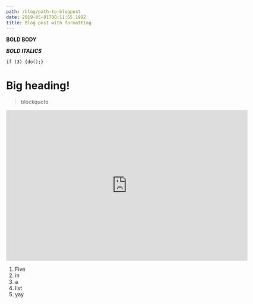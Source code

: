 ```yaml
---
path: /blog/path-to-blogpost
date: 2019-05-01T00:11:55.199Z
title: Blog post with formatting
---
```

**BOLD BODY** 

_**BOLD ITALICS**_

`if (3) {do();}`

# Big heading!

> blockquote

<iframe width="650" height="406" src="https://www.youtube.com/embed/4n0xNbfJLR8" frameborder="0" allowfullscreen></iframe>

1. Five
2. in
3. a
4. list
5. yay
